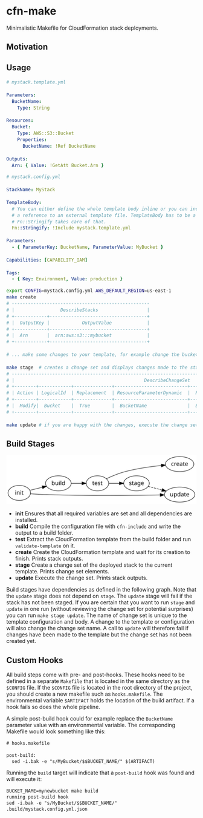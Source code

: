 # cfn-make

Minimalistic Makefile for CloudFormation stack deployments.

## Motivation

## Usage

```yaml
# mystack.template.yml

Parameters:
  BucketName:
    Type: String

Resources:
  Bucket:
    Type: AWS::S3::Bucket
    Properties:
      BucketName: !Ref BucketName

Outputs:
  Arn: { Value: !GetAtt Bucket.Arn }
```

```yaml
# mystack.config.yml

StackName: MyStack

TemplateBody:
  # You can either define the whole template body inline or you can include
  # a reference to an external template file. TemplateBody has to be a string,
  # Fn::Stringify takes care of that.
  Fn::Stringify: !Include mystack.template.yml

Parameters:
  - { ParameterKey: BucketName, ParameterValue: MyBucket }

Capabilities: [CAPABILITY_IAM]

Tags:
  - { Key: Environment, Value: production }
```

```bash
export CONFIG=mystack.config.yml AWS_DEFAULT_REGION=us-east-1
make create
# ---------------------------------------------------
# |                 DescribeStacks                  |
# +------------+------------------------------------+
# |  OutputKey |            OutputValue             |
# +------------+------------------------------------+
# |  Arn       |  arn:aws:s3:::mybucket             |
# +------------+------------------------------------+

# ... make some changes to your template, for example change the bucket name

make stage  # creates a change set and displays changes made to the stack
# ------------------------------------------------------------------------------------------------------------------
# |                                                DescribeChangeSet                                               |
# +--------+------------+--------------+---------------------------+---------------------------+-------------------+
# | Action | LogicalId  | Replacement  | ResourceParameterDynamic  |  ResourceParameterStatic  |       Type        |
# +--------+------------+--------------+---------------------------+---------------------------+-------------------+
# |  Modify|  Bucket    |  True        |  BucketName               |  BucketName               |  AWS::S3::Bucket  |
# +--------+------------+--------------+---------------------------+---------------------------+-------------------+

make update # if you are happy with the changes, execute the change set
```

## Build Stages

![Graph](graph.svg)

* **init** Ensures that all required variables are set and all dependencies are installed.
* **build** Compile the configuration file with `cfn-include` and write the output to a build folder.
* **test** Extract the CloudFormation template from the build folder and run `validate-template` on it.
* **create** Create the CloudFormation template and wait for its creation to finish. Prints stack outputs.
* **stage** Create a change set of the deployed stack to the current template. Prints change set elements.
* **update** Execute the change set. Prints stack outputs.

Build stages have dependencies as defined in the following graph. Note that the `update` stage does not depend on `stage`. The `update` stage will fail if the stack has not been staged. If you are certain that you want to run `stage` and `update` in one run (without reviewing the change set for potential surprises) you can run `make stage update`. The name of change set is unique to the template configuration and body. A change to the template or configuration will also change the change set name. A call to `update` will therefore fail if changes have been made to the template but the change set has not been created yet.

## Custom Hooks

All build steps come with pre- and post-hooks. These hooks need to be defined in a separate `Makefile` that is located in the same directory as the `$CONFIG` file. If the `$CONFIG` file is located in the root directory of the project, you should create a new makefile such as `hooks.makefile`. The environmental variable `$ARTIFACT` holds the location of the build artifact. If a hook fails so does the whole pipeline.

A simple post-build hook could for example replace the `BucketName` parameter value with an environmental variable. The corresponding Makefile would look something like this:

```make
# hooks.makefile

post-build:
  sed -i.bak -e "s/MyBucket/$$BUCKET_NAME/" $(ARTIFACT)
```

Running the `build` target will indicate that a `post-build` hook was found and will execute it:

```
BUCKET_NAME=mynewbucket make build
running post-build hook
sed -i.bak -e "s/MyBucket/$$BUCKET_NAME/" .build/mystack.config.yml.json
```
